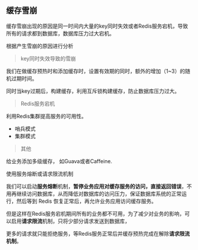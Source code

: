 ## 缓存雪崩

缓存雪崩出现的原因是同一时间内大量的key同时失效或者Redis服务宕机，导致所有的请求都到数据库，数据库压力过大宕机。

根据产生雪崩的原因进行分析

> key同时失效导致的雪崩

我们在做缓存预热时和添加缓存时，设置有效期的同时，额外的增加（1~3）的随机过期时间。

同时当key过期后，构建缓存，利用互斥锁构建缓存，防止数据库压力过大。

> Redis服务宕机

利用Redis集群提高服务的可用性。

* 哨兵模式
* 集群模式

> 其他

给业务添加多级缓存， 如Guava或者Caffeine.

使用服务熔断或请求限流机制

我们可以启动**服务熔断**机制，**暂停业务应用对缓存服务的访问，直接返回错误**，不用再继续访问数据库，从而降低对数据库的访问压力，保证数据库系统的正常运行，然后等到 Redis 恢复正常后，再允许业务应用访问缓存服务。

但是这样在Redis服务宕机期间所有的业务都不可用，为了减少对业务的影响，可以启用**请求限流**机制，只将少部分请求发送到数据库，

更多的请求就只能拒绝服务，等Redis服务正常后并缓存预热完成在解除**请求限流机制**。